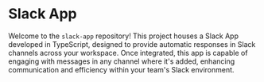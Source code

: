 # Slack App

Welcome to the `slack-app` repository! This project houses a Slack App developed
in TypeScript, designed to provide automatic responses in Slack channels across
your workspace. Once integrated, this app is capable of engaging with messages
in any channel where it's added, enhancing communication and efficiency within
your team's Slack environment.